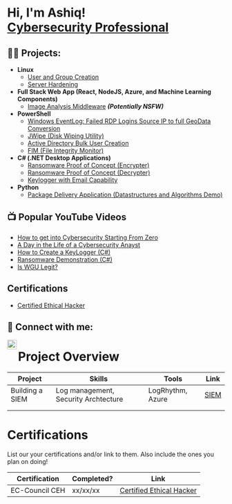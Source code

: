 <h1>Hi, I'm Ashiq! <br/> <a href="https://www.linkedin.com/in/muhammad-ashiq-s-249a81186/">Cybersecurity Professional</a>

<h2>👨‍💻 Projects:</h2>

  - <b>Linux</b>
    - [User and Group Creation](https://github.com/ashiq2121/LinuxFilePermissions)
    - [Server Hardening](https://github.com/ashiq2121/LinuxServerHardening)
  - <b>Full Stack Web App (React, NodeJS, Azure, and Machine Learning Components)</b>
    - [Image Analysis Middleware](https://github.com/joshmadakor1/4chan-Image-Analysis-Middleware-C964) <b><i>(Potentially NSFW)</b></i>
  - <b>PowerShell</b>
    - [Windows EventLog: Failed RDP Logins Source IP to full GeoData Conversion](https://github.com/joshmadakor1/Sentinel-Lab)
    - [JWipe (Disk Wiping Utility)](https://github.com/joshmadakor1/Jwipe.PowerShell)
    - [Active Directory Bulk User Creation](https://github.com/joshmadakor1/AD_PS)
    - [FIM (File Integrity Monitor)](https://github.com/joshmadakor1/PowerShell-Integrity-FIM)
  - <b>C# (.NET Desktop Applications)</b>
    - [Ransomware Proof of Concept (Encrypter)](https://github.com/joshmadakor1/EncrypterPOC)
    - [Ransomware Proof of Concept (Decrypter)](https://github.com/joshmadakor1/DecrypterPOC)
    - [Keylogger with Email Capability](https://github.com/joshmadakor1/Key-Logger-With-Email)
  - <b>Python</b>
    - [Package Delivery Application (Datastructures and Algorithms Demo)](https://github.com/joshmadakor1/Package-Delivery-Pathfinding-Algorithm)

<h2>📺 Popular YouTube Videos</h2>

- [How to get into Cybersecurity Starting From Zero](https://www.youtube.com/watch?v=a83ASGn_V_s)
- [A Day in the Life of a Cybersecurity Anayst](https://www.youtube.com/watch?v=uHy3oM7NnoU)
- [How to Create a KeyLogger (C#)](https://www.youtube.com/watch?v=N-L9hklSlNk)
- [Ransomware Demonstration (C#)](https://www.youtube.com/watch?v=OfvdQeh79s0)
- [Is WGU Legit?](https://www.youtube.com/watch?v=E2MwRWxDBkA)

<h2>Certifications</h2>

- [Certified Ethical Hacker](https://aspen.eccouncil.org/VerifyBadge?type=certification&a=Wa6LXNxmao4qVxlQKox460EFswUETygX3LCPam8Z1Uw=)

<h2> 🤳 Connect with me:</h2>

[<img align="left" alt="JoshMadakor | LinkedIn" width="22px" src="https://cdn.jsdelivr.net/npm/simple-icons@v3/icons/linkedin.svg" />][linkedin]

[linkedin]: https://www.linkedin.com/in/muhammad-ashiq-s-249a81186/

# Project Overview 
|     Project     |                 Skills                |     Tools       |      Link       |
| --------------- | ------------------------------------- | --------------- | --------------- |
| Building a SIEM | Log management, Security Archtecture  | LogRhythm, Azure|  <a href="[https://google.com]https://github.com/iMentorYT/SIEM/tree/main">SIEM</a>   |
|                 |                                       |                 |                 |
|                 |                                       |                 |                 |


# Certifications 
List our your certifications and/or link to them. Also include the ones you plan on doing!

|     Certification     |               Completed?               |     Link       |
| --------------------  | -------------------------------------- | ---------------| 
| EC-Council CEH        |                xx/xx/xx                |     [Certified Ethical Hacker](https://aspen.eccouncil.org/Badge?a=Wa6LXNxmao4qVxlQKox460EFswUETygX3LCPam8Z1Uw=)       | 

<!--
**joshmadakor1/joshmadakor1** is a ✨ _special_ ✨ repository because its `README.md` (this file) appears on your GitHub profile.

Here are some ideas to get you started:

- 🔭 I’m currently working on ...
- 🌱 I’m currently learning ...
- 👯 I’m looking to collaborate on ...
- 🤔 I’m looking for help with ...
- 💬 Ask me about ...
- 📫 How to reach me: ...
- 😄 Pronouns: ...
- ⚡ Fun fact: ...
-->
